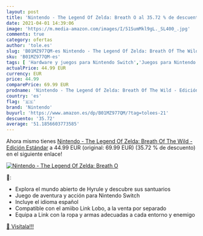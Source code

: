 ```yaml
---
layout: post
title: 'Nintendo - The Legend Of Zelda: Breath O al 35.72 % de descuento'
date: 2021-04-01 14:39:06
image: 'https://m.media-amazon.com/images/I/51SumMkl9gL._SL400_.jpg'
comments: true
category: ofertas
author: 'tole.es'
slug: 'B01MZ977QM-es Nintendo - The Legend Of Zelda: Breath Of The Wild -...'
sku: 'B01MZ977QM-es'
tags: [ 'Hardware y juegos para Nintendo Switch','Juegos para Nintendo Switch','Sistemas precursores y micro consolas','Videojuegos','nintendo', ]
actualPrice: 44.99 EUR
currency: EUR
price: 44.99
comparePrice: 69.99 EUR
prodname: 'Nintendo - The Legend Of Zelda: Breath Of The Wild - Edición Estándar'
country: 'es'
flag: '🇪🇸'
brand: 'Nintendo'
buyurl: 'https://www.amazon.es/dp/B01MZ977QM/?tag=tolees-21'
descuento: '35.72'
average: '51.1856603773585'
---
```


Ahora mismo tienes [Nintendo - The Legend Of Zelda: Breath Of The Wild - Edición Estándar](https://www.amazon.es/dp/B01MZ977QM/?tag=tolees-21) a 44.99 EUR (original: 69.99 EUR) (35.72 %  de descuento) en el siguiente enlace!

[![Nintendo - The Legend Of Zelda: Breath O](https://m.media-amazon.com/images/I/51SumMkl9gL._SL400_.jpg)](https://www.amazon.es/dp/B01MZ977QM/?tag=tolees-21)

🔎:

- Explora el mundo abierto de Hyrule y descubre sus santuarios
- Juego de aventura y acción para Nintendo Switch
- Incluye el idioma español
- Compatible con el amiibo Link Lobo, a la venta por separado
- Equipa a Link con la ropa y armas adecuadas a cada entorno y enemigo

[🛒 Visítala!!!](https://www.amazon.es/dp/B01MZ977QM/?tag=tolees-21)
